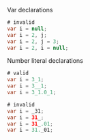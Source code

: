 Var declarations
```java
# invalid
var i = null;
var i = 2, j;
var i = 2, j = 3;
var i = 2, i = null;

```

Number literal declarations
```java
# valid
var i = 3_1;
var i = 3__1;
var i = 3_1.0_1;

# invalid
var i = _31;
var i = 31_;
var i = 31_.01;
var i = 31._01;
```
